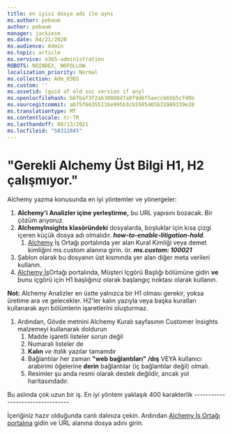 ```yaml
---
title: en iyisi dosya adı ile aynı
ms.author: pebaum
author: pebaum
manager: jackiesm
ms.date: 04/21/2020
ms.audience: Admin
ms.topic: article
ms.service: o365-administration
ROBOTS: NOINDEX, NOFOLLOW
localization_priority: Normal
ms.collection: Adm_O365
ms.custom: ''
ms.assetid: (guid of old soc version if any)
ms.openlocfilehash: b6fbaf3f2ab30888d7a8f9d6f5aeccb65b5cfd0b
ms.sourcegitcommit: ab75f66355116e995b3cb5505465b31989339e28
ms.translationtype: MT
ms.contentlocale: tr-TR
ms.lasthandoff: 08/13/2021
ms.locfileid: "58312845"
---
```

# <a name="required-alchemy-header-h1-h2s-dont-work"></a>"Gerekli Alchemy Üst Bilgi H1, H2 çalışmıyor."
Alchemy yazma konusunda en iyi yöntemler ve yönergeler:

1. **Alchemy'i Analizler içine yerleştirme,** bu URL yapısını bozacak. Bir çözüm arıyoruz.
1. **AlchemyInsights klasöründeki** dosyalarda, boşluklar için kısa çizgi içeren küçük dosya adı olmalıdır. **_how-to-enable-litigation-hold_**.
    1. [Alchemy](https://alchemyportal.azurewebsites.net) İş Ortağı portalında yer alan Kural Kimliği veya demet kimliğini ms.custom alanına girin. ör. ***ms.custom: 100021***
1. Şablon olarak bu dosyanın üst kısmında yer alan diğer meta verileri kullanın.
1. [Alchemy İş](https://alchemyportal.azurewebsites.net)Ortağı portalında, Müşteri Içgörü Başlığı bölümüne gidin **ve** bunu içgörü için H1 başlığınız olarak başlangıç noktası olarak kullanın. 

**Not:** Alchemy Analizler en üstte yalnızca bir H1 olması gerekir, yoksa üretime ara ve gelecekler. H2'ler kalın yazıyla  veya başka kuralları kullanarak ayrı bölümlerin işaretlerini oluşturmaz.
1. Ardından, Gövde metnini Alchemy Kuralı sayfasının Customer Insights malzemeyi kullanarak doldurun
    1. Madde işaretli listeler sorun değil
    1. Numaralı listeler de
    1. **Kalın** *ve italik* yazılar tamamdır
    1. Bağlantılar her zaman **"web bağlantıları" /dış** VEYA kullanıcı arabirimi öğelerine **derin** bağlantılar (iç bağlantılar değil) olmalı.
    1. Resimler şu anda resmi olarak destek değildir, ancak yol haritasındadır.

Bu aslında çok uzun bir iş. En iyi yöntem yaklaşık 400 karakterlik ---------------------------------

İçeriğiniz hazır olduğunda canlı dalınıza çekin. Ardından [Alchemy İş Ortağı portalına](https://alchemyportal.azurewebsites.net) gidin ve URL alanına dosya adını girin. 